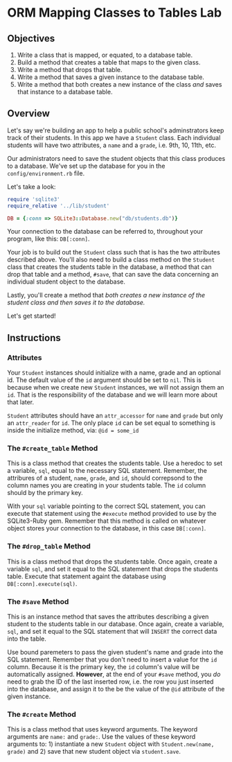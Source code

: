 # ORM Mapping Classes to Tables Lab

## Objectives

1. Write a class that is mapped, or equated, to a database table. 
2. Build a method that creates a table that maps to the given class. 
3. Write a method that drops that table. 
4. Write a method that saves a given instance to the database table. 
5. Write a method that both creates a new instance of the class *and* saves that instance to a database table. 

## Overview

Let's say we're building an app to help a public school's adminstrators keep track of their students. In this app we have a `Student` class. Each individual students will have two attributes, a `name` and a `grade`, i.e. 9th, 10, 11th, etc. 

Our administrators need to save the student objects that this class produces to a database. We've set up the database for you in the `config/environment.rb` file. 

Let's take a look:

```ruby
require 'sqlite3'
require_relative '../lib/student'

DB = {:conn => SQLite3::Database.new("db/students.db")}
```
Your connection to the database can be referred to, throughout your program, like this: `DB[:conn]`. 

Your job is to build out the `Student` class such that is has the two attributes described above. You'll also need to build a class method on the `Student` class that creates the students table in the database, a method that can drop that table and a method, `#save`, that can save the data concerning an individual student object to the database. 

Lastly, you'll create a method that *both creates a new instance of the student class and then saves it to the database.*

Let's get started!

## Instructions

### Attributes

Your `Student` instances should initialize with a name, grade and an optional id. The default value of the `id` argument should be set to `nil`. This is because when we create new `Student` instances, we will not assign them an `id`. That is the responsibility of the database and we will learn more about that later. 

`Student` attributes should have an `attr_accessor` for `name` and `grade` but only an `attr_reader` for `id`. The only place `id` can be set equal to something is inside the initialize method, via: `@id = some_id`

### The `#create_table` Method

This is a class method that creates the students table. Use a heredoc to set a variable, `sql`, equal to the necessary SQL statement. Remember, the attribures of a student, `name`, `grade`, and `id`, should correpsond to the column names you are creating in your students table. The `id` column should by the primary key. 

With your `sql` variable pointing to the correct SQL statement, you can execute that statement using the `#execute` method provided to use by the SQLite3-Ruby gem. Remember that this method is called on whatever object stores your connection to the database, in this case `DB[:conn]`.

### The `#drop_table` Method

This is a class method that drops the students table. Once again, create a variable `sql`, and set it equal to the SQL statement that drops the students table. Execute that statement againt the database using `DB[:conn].execute(sql)`. 

### The `#save` Method

This is an instance method that saves the attributes describing a given student to the students table in our database. Once again, create a variable, `sql`, and set it equal to the SQL statement that will `INSERT` the correct data into the table. 

Use bound paremeters to pass the given student's name and grade into the SQL statement. Remember that you don't need to insert a value for the `id` column. Because it is the primary key, the `id` column's value will be automatically assigned. **However**, at the end of your `#save` method, you *do* need to grab the ID of the last inserted row, i.e. the row you just inserted into the database, and assign it to the be the value of the `@id` attribute of the given instance.  

### The `#create` Method

This is a class method that uses keyword arguments. The keyword arguments are `name:` and `grade:`. Use the values of these keyword arguments to: 1) instantiate a new `Student` object with `Student.new(name, grade)` and 2) save that new student object via `student.save`. 










